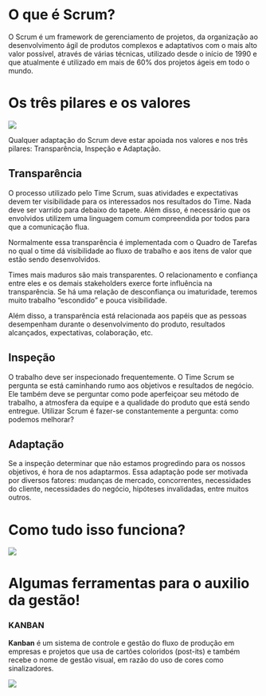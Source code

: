 # O que é Scrum?

O Scrum é um framework de gerenciamento de projetos, da organização ao desenvolvimento ágil de produtos complexos e adaptativos com o mais alto valor possível, através de várias técnicas, utilizado desde o início de 1990 e que atualmente é utilizado em mais de 60% dos projetos ágeis em todo o mundo.

# Os três pilares e os valores

![](../resources/images/ageis-pilares.png)

Qualquer adaptação do Scrum deve estar apoiada nos valores e nos três pilares: Transparência, Inspeção e Adaptação.

## ****Transparência****
O processo utilizado pelo Time Scrum, suas atividades e expectativas devem ter visibilidade para os interessados nos resultados do Time. Nada deve ser varrido para debaixo do tapete. Além disso, é necessário que os envolvidos utilizem uma linguagem comum compreendida por todos para que a comunicação flua.

Normalmente essa transparência é implementada com o Quadro de Tarefas no qual o time dá visibilidade ao fluxo de trabalho e aos itens de valor que estão sendo desenvolvidos.

Times mais maduros são mais transparentes. O relacionamento e confiança entre eles e os demais stakeholders exerce forte influência na transparência. Se há uma relação de desconfiança ou imaturidade, teremos muito trabalho “escondido” e pouca visibilidade.

Além disso, a transparência está relacionada aos papéis que as pessoas desempenham durante o desenvolvimento do produto, resultados alcançados, expectativas, colaboração, etc.

## ****Inspeção****
O trabalho deve ser inspecionado frequentemente. O Time Scrum se pergunta se está caminhando rumo aos objetivos e resultados de negócio. Ele também deve se perguntar como pode aperfeiçoar seu método de trabalho, a atmosfera da equipe e a qualidade do produto que está sendo entregue. Utilizar Scrum é fazer-se constantemente a pergunta: como podemos melhorar?

## ****Adaptação****
Se a inspeção determinar que não estamos progredindo para os nossos objetivos, é hora de nos adaptarmos. Essa adaptação pode ser motivada por diversos fatores: mudanças de mercado, concorrentes, necessidades do cliente, necessidades do negócio, hipóteses invalidadas, entre muitos outros.

# Como tudo isso funciona?

![](../resources/images/ageis-processo.png)

# Algumas ferramentas para o auxilio da gestão!

### ****KANBAN****

****Kanban**** é um sistema de controle e gestão do fluxo de produção em empresas e projetos que usa de cartões coloridos (post-its) e também recebe o nome de gestão visual, em razão do uso de cores como sinalizadores.

![](../resources/images/ageis-kanban.jpg)


